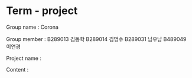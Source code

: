 # Term - project

Group name : Corona 

Group member : B289013 김동학 B289014 김명수 B289031 남우남 B489049 이연경 

Project name : 

Content : 


